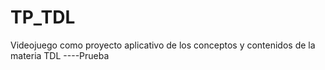 # TP_TDL
Videojuego como proyecto aplicativo de los conceptos y contenidos de la materia TDL
----Prueba

